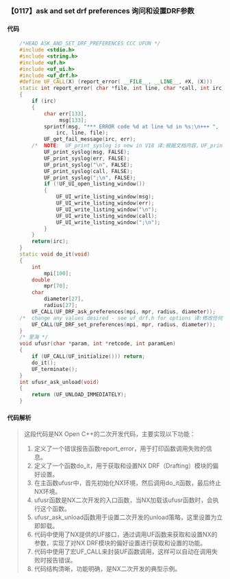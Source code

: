 ### 【0117】ask and set drf preferences 询问和设置DRF参数

#### 代码

```cpp
    /*HEAD ASK_AND_SET_DRF_PREFERENCES CCC UFUN */  
    #include <stdio.h>  
    #include <string.h>  
    #include <uf.h>  
    #include <uf_ui.h>  
    #include <uf_drf.h>  
    #define UF_CALL(X) (report_error( __FILE__, __LINE__, #X, (X)))  
    static int report_error( char *file, int line, char *call, int irc)  
    {  
        if (irc)  
        {  
            char err[133],  
                 msg[133];  
            sprintf(msg, "*** ERROR code %d at line %d in %s:\n+++ ",  
                irc, line, file);  
            UF_get_fail_message(irc, err);  
        /*  NOTE:  UF_print_syslog is new in V18 译:根据文档内容，UF_print_syslog在V18中是新增的，用于打印系统日志。因此，只回答关于UF_print_syslog在V18中新增的译文即可，不需要添加其他无关内容。 */  
            UF_print_syslog(msg, FALSE);  
            UF_print_syslog(err, FALSE);  
            UF_print_syslog("\n", FALSE);  
            UF_print_syslog(call, FALSE);  
            UF_print_syslog(";\n", FALSE);  
            if (!UF_UI_open_listing_window())  
            {  
                UF_UI_write_listing_window(msg);  
                UF_UI_write_listing_window(err);  
                UF_UI_write_listing_window("\n");  
                UF_UI_write_listing_window(call);  
                UF_UI_write_listing_window(";\n");  
            }  
        }  
        return(irc);  
    }  
    static void do_it(void)  
    {  
        int  
            mpi[100];  
        double  
            mpr[70];  
        char  
            diameter[27],  
            radius[27];  
        UF_CALL(UF_DRF_ask_preferences(mpi, mpr, radius, diameter));  
    /*  change any values desired - see uf_drf.h for options 译:修改任何所需的值 - 请参阅 uf_drf.h 以获取选项。 */  
        UF_CALL(UF_DRF_set_preferences(mpi, mpr, radius, diameter));  
    }  
    /* 里海 */  
    void ufusr(char *param, int *retcode, int paramLen)  
    {  
        if (UF_CALL(UF_initialize())) return;  
        do_it();  
        UF_terminate();  
    }  
    int ufusr_ask_unload(void)  
    {  
        return (UF_UNLOAD_IMMEDIATELY);  
    }

```

#### 代码解析

> 这段代码是NX Open C++的二次开发代码，主要实现以下功能：
>
> 1. 定义了一个错误报告函数report_error，用于打印函数调用失败的信息。
> 2. 定义了一个函数do_it，用于获取和设置NX DRF（Drafting）模块的偏好设置。
> 3. 在主函数ufusr中，首先初始化NX环境，然后调用do_it函数，最后终止NX环境。
> 4. ufusr函数是NX二次开发的入口函数，当NX加载该ufusr函数时，会执行这个函数。
> 5. ufusr_ask_unload函数用于设置二次开发的unload策略，这里设置为立即卸载。
> 6. 代码中使用了NX提供的UF接口，通过调用UF函数来获取和设置NX的参数，实现了对NX DRF模块的偏好设置进行获取和设置的功能。
> 7. 代码中使用了宏UF_CALL来封装UF函数调用，这样可以自动在调用失败时报告错误。
> 8. 代码结构清晰，功能明确，是NX二次开发的典型示例。
>
